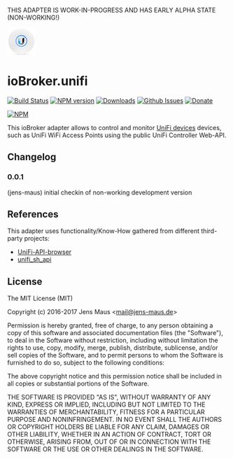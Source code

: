 THIS ADAPTER IS WORK-IN-PROGRESS AND HAS EARLY ALPHA STATE (NON-WORKING!)

![Logo](admin/unifi.png)
# ioBroker.unifi

[![Build Status](https://travis-ci.org/jens-maus/ioBroker.unifi.svg?branch=master)](https://travis-ci.org/jens-maus/ioBroker.unifi)
[![NPM version](http://img.shields.io/npm/v/iobroker.unifi.svg)](https://www.npmjs.com/package/iobroker.unifi)
[![Downloads](https://img.shields.io/npm/dm/iobroker.unifi.svg)](https://www.npmjs.com/package/iobroker.unifi)
[![Github Issues](http://githubbadges.herokuapp.com/jens-maus/ioBroker.unifi/issues.svg)](https://github.com/jens-maus/ioBroker.unifi/issues)
[![Donate](https://img.shields.io/badge/Donate-PayPal-green.svg)](https://www.paypal.com/cgi-bin/webscr?cmd=_s-xclick&hosted_button_id=RAQSDY9YNZVCL)

[![NPM](https://nodei.co/npm/iobroker.unifi.png?downloads=true)](https://nodei.co/npm/iobroker.unifi/)

This ioBroker adapter allows to control and monitor [UniFi devices](http://www.ubnt.com/) devices, such as UniFi WiFi Access Points using the public UniFi Controller Web-API.

## Changelog

### 0.0.1
  (jens-maus) initial checkin of non-working development version

## References
This adapter uses functionality/Know-How gathered from different third-party projects:

* [UniFi-API-browser](https://github.com/malle-pietje/UniFi-API-browser)
* [unifi_sh_api](https://dl.ubnt.com/unifi/5.3.8/unifi_sh_api)

## License
The MIT License (MIT)

Copyright (c) 2016-2017 Jens Maus &lt;mail@jens-maus.de&gt;

Permission is hereby granted, free of charge, to any person obtaining a copy
of this software and associated documentation files (the "Software"), to deal
in the Software without restriction, including without limitation the rights
to use, copy, modify, merge, publish, distribute, sublicense, and/or sell
copies of the Software, and to permit persons to whom the Software is
furnished to do so, subject to the following conditions:

The above copyright notice and this permission notice shall be included in
all copies or substantial portions of the Software.

THE SOFTWARE IS PROVIDED "AS IS", WITHOUT WARRANTY OF ANY KIND, EXPRESS OR
IMPLIED, INCLUDING BUT NOT LIMITED TO THE WARRANTIES OF MERCHANTABILITY,
FITNESS FOR A PARTICULAR PURPOSE AND NONINFRINGEMENT. IN NO EVENT SHALL THE
AUTHORS OR COPYRIGHT HOLDERS BE LIABLE FOR ANY CLAIM, DAMAGES OR OTHER
LIABILITY, WHETHER IN AN ACTION OF CONTRACT, TORT OR OTHERWISE, ARISING FROM,
OUT OF OR IN CONNECTION WITH THE SOFTWARE OR THE USE OR OTHER DEALINGS IN
THE SOFTWARE.
